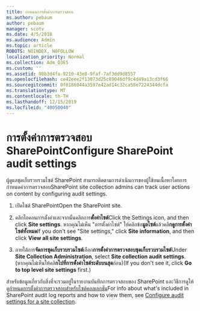 ```yaml
---
title: กำหนดการตั้งค่าการตรวจสอบ
ms.author: pebaum
author: pebaum
manager: scotv
ms.date: 4/5/2018
ms.audience: Admin
ms.topic: article
ROBOTS: NOINDEX, NOFOLLOW
localization_priority: Normal
ms.collection: Adm_O365
ms.custom: ''
ms.assetid: 98b3d4fa-9210-43e8-9faf-7af3dd9d8557
ms.openlocfilehash: ce42eee2f13073d25c89046df9c4d49a13cd3f66
ms.sourcegitcommit: 0f0186044a3597e42ad14c32ca58e7224344dcfa
ms.translationtype: MT
ms.contentlocale: th-TH
ms.lasthandoff: 12/15/2019
ms.locfileid: "40050040"
---
```

# <a name="configure-sharepoint-audit-settings"></a><span data-ttu-id="80c0f-102">การตั้งค่าการตรวจสอบ SharePoint</span><span class="sxs-lookup"><span data-stu-id="80c0f-102">Configure SharePoint audit settings</span></span>

<span data-ttu-id="80c0f-103">ผู้ดูแลชุดเก็บรวบรวมไซต์ SharePoint สามารถติดตามการดำเนินการของผู้ใช้บนเนื้อหาโดยการกำหนดค่าการตรวจสอบ</span><span class="sxs-lookup"><span data-stu-id="80c0f-103">SharePoint site collection admins can track user actions on content by configuring audit settings.</span></span>
  
1. <span data-ttu-id="80c0f-104">เปิดไซต์ SharePoint</span><span class="sxs-lookup"><span data-stu-id="80c0f-104">Open the SharePoint site.</span></span>
    
2. <span data-ttu-id="80c0f-105">คลิกไอคอนการตั้งค่าและจากนั้นคลิกการ**ตั้งค่าไซต์**</span><span class="sxs-lookup"><span data-stu-id="80c0f-105">Click the Settings icon, and then click **Site settings**.</span></span> <span data-ttu-id="80c0f-106">หากคุณไม่เห็น "การตั้งค่าไซต์" ให้คลิกข้อ**มูลไซต์**แล้วคลิ**กดูการตั้งค่าไซต์ทั้งหมด**</span><span class="sxs-lookup"><span data-stu-id="80c0f-106">If you don't see "Site settings," click **Site information**, and then click **View all site settings**.</span></span>
    
3. <span data-ttu-id="80c0f-107">ภายใต้การ**จัดการชุดเก็บรวบรวมไซต์**เลือก**การตั้งค่าการตรวจสอบชุดเก็บรวบรวมไซต์**</span><span class="sxs-lookup"><span data-stu-id="80c0f-107">Under **Site Collection Administration**, select **Site collection audit settings**.</span></span> <span data-ttu-id="80c0f-108">(หากคุณไม่เห็นให้คลิ**กไปที่การตั้งค่าไซต์ระดับบนสุด**ก่อน)</span><span class="sxs-lookup"><span data-stu-id="80c0f-108">(If you don't see it, click **Go to top level site settings** first.)</span></span> 
    
<span data-ttu-id="80c0f-109">สำหรับข้อมูลเกี่ยวกับสิ่งที่จะรวมอยู่ในรายงานบันทึกการตรวจสอบของ SharePoint และวิธีการดูให้ดู[กำหนดการตั้งค่าการตรวจสอบสำหรับไซต์คอลเลกชัน](https://go.microsoft.com/fwlink/?linkid=404050)</span><span class="sxs-lookup"><span data-stu-id="80c0f-109">For info about what's included in SharePoint audit log reports and how to view them, see [Configure audit settings for a site collection](https://go.microsoft.com/fwlink/?linkid=404050).</span></span>
  

